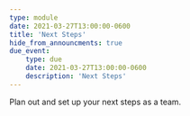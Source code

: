 ```yaml
---
type: module
date: 2021-03-27T13:00:00-0600
title: 'Next Steps'
hide_from_announcments: true
due_event:
    type: due
    date: 2021-03-27T13:00:00-0600
    description: 'Next Steps'
---
```

Plan out and set up your next steps as a team.